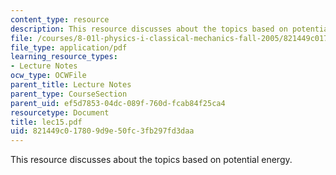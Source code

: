 ```yaml
---
content_type: resource
description: This resource discusses about the topics based on potential energy.
file: /courses/8-01l-physics-i-classical-mechanics-fall-2005/821449c017809d9e50fc3fb297fd3daa_lec15.pdf
file_type: application/pdf
learning_resource_types:
- Lecture Notes
ocw_type: OCWFile
parent_title: Lecture Notes
parent_type: CourseSection
parent_uid: ef5d7853-04dc-089f-760d-fcab84f25ca4
resourcetype: Document
title: lec15.pdf
uid: 821449c0-1780-9d9e-50fc-3fb297fd3daa
---
```

This resource discusses about the topics based on potential energy.


